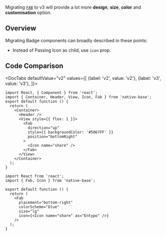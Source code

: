 Migrating [`FAB`](/fab) to v3 will provide a lot more **design**, **size**, **color** and **customisation** option.

## Overview

Migrating Badge components can broadly described in these points:

- Instead of Passing Icon as child, use `icon` prop.

## Code Comparison

<DocTabs
defaultValue="v2"
values={[
{label: 'v2', value: 'v2'},
{label: 'v3', value: 'v3'},
]}>
<DocTabItem value="v2">

```tsx
import React, { Component } from 'react';
import { Container, Header, View, Icon, Fab } from 'native-base';
export default function () {
  return (
    <Container>
      <Header />
      <View style={{ flex: 1 }}>
        <Fab
          direction="up"
          style={{ backgroundColor: '#5067FF' }}
          position="bottomRight"
        >
          <Icon name="share" />
        </Fab>
      </View>
    </Container>
  );
}
```

</DocTabItem>
<DocTabItem value="v3">

```tsx
import React from 'react';
import { Fab, Icon } from 'native-base';

export default function () {
  return (
    <Fab
      placement="bottom-right"
      colorScheme="blue"
      size="lg"
      icon={<Icon name="share" as="Entypo" />}
    />
  );
}
```

</DocTabItem>
</DocTabs>
